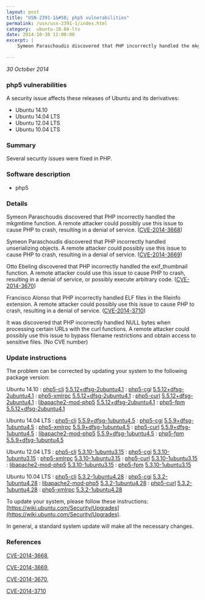 ```yaml
---
layout: post
title: "USN-2391-1&#58; php5 vulnerabilities"
permalink: /usn/usn-2391-1/index.html
category:  ubuntu-10.04-lts
date: 2014-10-30 12:00:00
excerpt: |
    Symeon Paraschoudis discovered that PHP incorrectly handled the mkgmtime function. A remote attacker could possibly use this issue to cause PHP to crash, resulting in a denial of service. ([CVE-2014-3668](http://people.ubuntu.com/~ubuntu-security/cve/CVE-2014-3668))
    
--- 
```

 
 

*30 October 2014*

### php5 vulnerabilities

A security issue affects these releases of Ubuntu and its derivatives:

* Ubuntu 14.10
* Ubuntu 14.04 LTS
* Ubuntu 12.04 LTS
* Ubuntu 10.04 LTS

### Summary

Several security issues were fixed in PHP. 

### Software description

* php5 

### Details

Symeon Paraschoudis discovered that PHP incorrectly handled the mkgmtime function. A remote attacker could possibly use this issue to cause PHP to crash, resulting in a denial of service. ([CVE-2014-3668](http://people.ubuntu.com/~ubuntu-security/cve/CVE-2014-3668))

Symeon Paraschoudis discovered that PHP incorrectly handled unserializing objects. A remote attacker could possibly use this issue to cause PHP to crash, resulting in a denial of service. ([CVE-2014-3669](http://people.ubuntu.com/~ubuntu-security/cve/CVE-2014-3669))

Otto Ebeling discovered that PHP incorrectly handled the exif_thumbnail function. A remote attacker could use this issue to cause PHP to crash, resulting in a denial of service, or possibly execute arbitrary code. ([CVE-2014-3670](http://people.ubuntu.com/~ubuntu-security/cve/CVE-2014-3670))

Francisco Alonso that PHP incorrectly handled ELF files in the fileinfo extension. A remote attacker could possibly use this issue to cause PHP to crash, resulting in a denial of service. ([CVE-2014-3710](http://people.ubuntu.com/~ubuntu-security/cve/CVE-2014-3710))

It was discovered that PHP incorrectly handled NULL bytes when processing certain URLs with the curl functions. A remote attacker could possibly use this issue to bypass filename restrictions and obtain access to sensitive files. (No CVE number) 

### Update instructions

The problem can be corrected by updating your system to the following package version:

Ubuntu 14.10
 : [php5-cli](https://launchpad.net/ubuntu/+source/php5) <span> [5.5.12+dfsg-2ubuntu4.1](https://launchpad.net/ubuntu/+source/php5/5.5.12+dfsg-2ubuntu4.1) </span> 
 : [php5-cgi](https://launchpad.net/ubuntu/+source/php5) <span> [5.5.12+dfsg-2ubuntu4.1](https://launchpad.net/ubuntu/+source/php5/5.5.12+dfsg-2ubuntu4.1) </span> 
 : [php5-xmlrpc](https://launchpad.net/ubuntu/+source/php5) <span> [5.5.12+dfsg-2ubuntu4.1](https://launchpad.net/ubuntu/+source/php5/5.5.12+dfsg-2ubuntu4.1) </span> 
 : [php5-curl](https://launchpad.net/ubuntu/+source/php5) <span> [5.5.12+dfsg-2ubuntu4.1](https://launchpad.net/ubuntu/+source/php5/5.5.12+dfsg-2ubuntu4.1) </span> 
 : [libapache2-mod-php5](https://launchpad.net/ubuntu/+source/php5) <span> [5.5.12+dfsg-2ubuntu4.1](https://launchpad.net/ubuntu/+source/php5/5.5.12+dfsg-2ubuntu4.1) </span> 
 : [php5-fpm](https://launchpad.net/ubuntu/+source/php5) <span> [5.5.12+dfsg-2ubuntu4.1](https://launchpad.net/ubuntu/+source/php5/5.5.12+dfsg-2ubuntu4.1) </span> 

Ubuntu 14.04 LTS
 : [php5-cli](https://launchpad.net/ubuntu/+source/php5) <span> [5.5.9+dfsg-1ubuntu4.5](https://launchpad.net/ubuntu/+source/php5/5.5.9+dfsg-1ubuntu4.5) </span> 
 : [php5-cgi](https://launchpad.net/ubuntu/+source/php5) <span> [5.5.9+dfsg-1ubuntu4.5](https://launchpad.net/ubuntu/+source/php5/5.5.9+dfsg-1ubuntu4.5) </span> 
 : [php5-xmlrpc](https://launchpad.net/ubuntu/+source/php5) <span> [5.5.9+dfsg-1ubuntu4.5](https://launchpad.net/ubuntu/+source/php5/5.5.9+dfsg-1ubuntu4.5) </span> 
 : [php5-curl](https://launchpad.net/ubuntu/+source/php5) <span> [5.5.9+dfsg-1ubuntu4.5](https://launchpad.net/ubuntu/+source/php5/5.5.9+dfsg-1ubuntu4.5) </span> 
 : [libapache2-mod-php5](https://launchpad.net/ubuntu/+source/php5) <span> [5.5.9+dfsg-1ubuntu4.5](https://launchpad.net/ubuntu/+source/php5/5.5.9+dfsg-1ubuntu4.5) </span> 
 : [php5-fpm](https://launchpad.net/ubuntu/+source/php5) <span> [5.5.9+dfsg-1ubuntu4.5](https://launchpad.net/ubuntu/+source/php5/5.5.9+dfsg-1ubuntu4.5) </span> 

Ubuntu 12.04 LTS
 : [php5-cli](https://launchpad.net/ubuntu/+source/php5) <span> [5.3.10-1ubuntu3.15](https://launchpad.net/ubuntu/+source/php5/5.3.10-1ubuntu3.15) </span> 
 : [php5-cgi](https://launchpad.net/ubuntu/+source/php5) <span> [5.3.10-1ubuntu3.15](https://launchpad.net/ubuntu/+source/php5/5.3.10-1ubuntu3.15) </span> 
 : [php5-xmlrpc](https://launchpad.net/ubuntu/+source/php5) <span> [5.3.10-1ubuntu3.15](https://launchpad.net/ubuntu/+source/php5/5.3.10-1ubuntu3.15) </span> 
 : [php5-curl](https://launchpad.net/ubuntu/+source/php5) <span> [5.3.10-1ubuntu3.15](https://launchpad.net/ubuntu/+source/php5/5.3.10-1ubuntu3.15) </span> 
 : [libapache2-mod-php5](https://launchpad.net/ubuntu/+source/php5) <span> [5.3.10-1ubuntu3.15](https://launchpad.net/ubuntu/+source/php5/5.3.10-1ubuntu3.15) </span> 
 : [php5-fpm](https://launchpad.net/ubuntu/+source/php5) <span> [5.3.10-1ubuntu3.15](https://launchpad.net/ubuntu/+source/php5/5.3.10-1ubuntu3.15) </span> 

Ubuntu 10.04 LTS
 : [php5-cli](https://launchpad.net/ubuntu/+source/php5) <span> [5.3.2-1ubuntu4.28](https://launchpad.net/ubuntu/+source/php5/5.3.2-1ubuntu4.28) </span> 
 : [php5-cgi](https://launchpad.net/ubuntu/+source/php5) <span> [5.3.2-1ubuntu4.28](https://launchpad.net/ubuntu/+source/php5/5.3.2-1ubuntu4.28) </span> 
 : [libapache2-mod-php5](https://launchpad.net/ubuntu/+source/php5) <span> [5.3.2-1ubuntu4.28](https://launchpad.net/ubuntu/+source/php5/5.3.2-1ubuntu4.28) </span> 
 : [php5-curl](https://launchpad.net/ubuntu/+source/php5) <span> [5.3.2-1ubuntu4.28](https://launchpad.net/ubuntu/+source/php5/5.3.2-1ubuntu4.28) </span> 
 : [php5-xmlrpc](https://launchpad.net/ubuntu/+source/php5) <span> [5.3.2-1ubuntu4.28](https://launchpad.net/ubuntu/+source/php5/5.3.2-1ubuntu4.28) </span> 

To update your system, please follow these instructions: [https://wiki.ubuntu.com/Security/Upgrades](https://wiki.ubuntu.com/Security/Upgrades).

In general, a standard system update will make all the necessary changes. 

### References

 
 [CVE-2014-3668](http://people.ubuntu.com/~ubuntu-security/cve/CVE-2014-3668), 

 [CVE-2014-3669](http://people.ubuntu.com/~ubuntu-security/cve/CVE-2014-3669), 

 [CVE-2014-3670](http://people.ubuntu.com/~ubuntu-security/cve/CVE-2014-3670), 

 [CVE-2014-3710](http://people.ubuntu.com/~ubuntu-security/cve/CVE-2014-3710)
 

